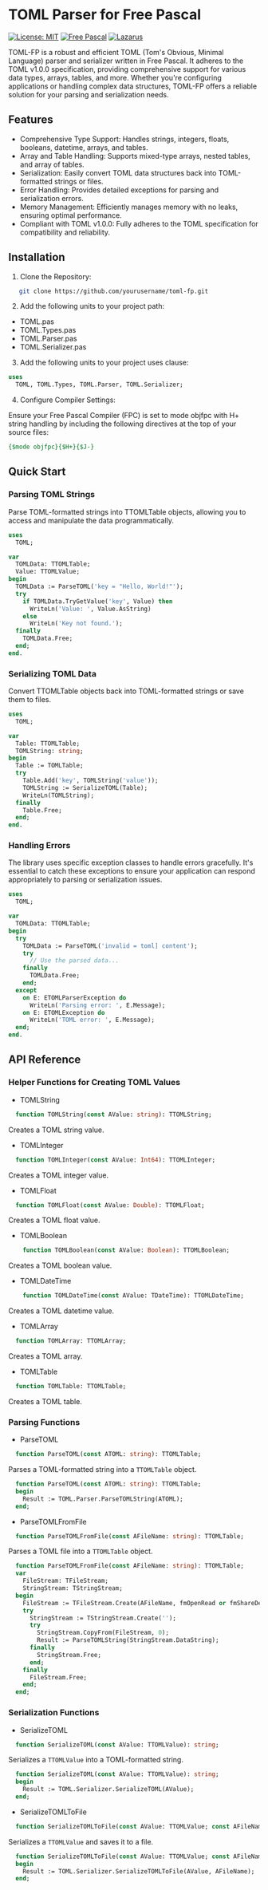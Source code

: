 # TOML Parser for Free Pascal

[![License: MIT](https://img.shields.io/badge/License-MIT-yellow.svg)](https://opensource.org/licenses/MIT)
[![Free Pascal](https://img.shields.io/badge/Free%20Pascal-3.2.2-blue.svg)](https://www.freepascal.org/)
[![Lazarus](https://img.shields.io/badge/Lazarus-3.6-orange.svg)](https://www.lazarus-ide.org/)

TOML-FP is a robust and efficient TOML (Tom's Obvious, Minimal Language) parser and serializer written in Free Pascal. It adheres to the TOML v1.0.0 specification, providing comprehensive support for various data types, arrays, tables, and more. Whether you're configuring applications or handling complex data structures, TOML-FP offers a reliable solution for your parsing and serialization needs.

## Features

- Comprehensive Type Support: Handles strings, integers, floats, booleans, datetime, arrays, and tables.
- Array and Table Handling: Supports mixed-type arrays, nested tables, and array of tables.
- Serialization: Easily convert TOML data structures back into TOML-formatted strings or files.
- Error Handling: Provides detailed exceptions for parsing and serialization errors.
- Memory Management: Efficiently manages memory with no leaks, ensuring optimal performance.
- Compliant with TOML v1.0.0: Fully adheres to the TOML specification for compatibility and reliability.

## Installation


1. Clone the Repository:

```bash
   git clone https://github.com/yourusername/toml-fp.git
```

2. Add the following units to your project path:
- TOML.pas
- TOML.Types.pas
- TOML.Parser.pas
- TOML.Serializer.pas

3. Add the following units to your project uses clause:

```pascal
uses
  TOML, TOML.Types, TOML.Parser, TOML.Serializer;
```

4. Configure Compiler Settings:

Ensure your Free Pascal Compiler (FPC) is set to mode objfpc with H+ string handling by including the following directives at the top of your source files:

```pascal
{$mode objfpc}{$H+}{$J-}
```

## Quick Start

### Parsing TOML Strings
Parse TOML-formatted strings into TTOMLTable objects, allowing you to access and manipulate the data programmatically.

```pascal
uses
  TOML;

var
  TOMLData: TTOMLTable;
  Value: TTOMLValue;
begin
  TOMLData := ParseTOML('key = "Hello, World!"');
  try
    if TOMLData.TryGetValue('key', Value) then
      WriteLn('Value: ', Value.AsString)
    else
      WriteLn('Key not found.');
  finally
    TOMLData.Free;
  end;
end.
``` 

### Serializing TOML Data
Convert TTOMLTable objects back into TOML-formatted strings or save them to files.

```pascal
uses
  TOML;

var
  Table: TTOMLTable;
  TOMLString: string;
begin
  Table := TOMLTable;
  try
    Table.Add('key', TOMLString('value'));
    TOMLString := SerializeTOML(Table);
    WriteLn(TOMLString);
  finally
    Table.Free;
  end;
end.
```

### Handling Errors
The library uses specific exception classes to handle errors gracefully. It's essential to catch these exceptions to ensure your application can respond appropriately to parsing or serialization issues.

```pascal
uses
  TOML;

var
  TOMLData: TTOMLTable;
begin
  try
    TOMLData := ParseTOML('invalid = toml] content');
    try
      // Use the parsed data...
    finally
      TOMLData.Free;
    end;
  except
    on E: ETOMLParserException do
      WriteLn('Parsing error: ', E.Message);
    on E: ETOMLException do
      WriteLn('TOML error: ', E.Message);
  end;
end.
``` 

## API Reference
### Helper Functions for Creating TOML Values
- TOMLString

```pascal
  function TOMLString(const AValue: string): TTOMLString;
```
Creates a TOML string value.

- TOMLInteger

```pascal
  function TOMLInteger(const AValue: Int64): TTOMLInteger;
```
Creates a TOML integer value.

- TOMLFloat

```pascal
  function TOMLFloat(const AValue: Double): TTOMLFloat;
```
Creates a TOML float value.

- TOMLBoolean 

```pascal
    function TOMLBoolean(const AValue: Boolean): TTOMLBoolean;
```
Creates a TOML boolean value.

- TOMLDateTime

```pascal
    function TOMLDateTime(const AValue: TDateTime): TTOMLDateTime;
```
Creates a TOML datetime value.

- TOMLArray 

```pascal
  function TOMLArray: TTOMLArray;
```
Creates a TOML array.

- TOMLTable

```pascal
  function TOMLTable: TTOMLTable;
```
Creates a TOML table.

### Parsing Functions
- ParseTOML

```pascal
  function ParseTOML(const ATOML: string): TTOMLTable;
```
Parses a TOML-formatted string into a `TTOMLTable` object.

```pascal
  function ParseTOML(const ATOML: string): TTOMLTable;
  begin
    Result := TOML.Parser.ParseTOMLString(ATOML);
  end;
```

- ParseTOMLFromFile

```pascal
  function ParseTOMLFromFile(const AFileName: string): TTOMLTable;
```
Parses a TOML file into a `TTOMLTable` object.

```pascal
  function ParseTOMLFromFile(const AFileName: string): TTOMLTable;
  var
    FileStream: TFileStream;
    StringStream: TStringStream;
  begin
    FileStream := TFileStream.Create(AFileName, fmOpenRead or fmShareDenyWrite);
    try
      StringStream := TStringStream.Create('');
      try
        StringStream.CopyFrom(FileStream, 0);
        Result := ParseTOMLString(StringStream.DataString);
      finally
        StringStream.Free;
      end;
    finally
      FileStream.Free;
    end;
  end;
```

### Serialization Functions
- SerializeTOML

```pascal
  function SerializeTOML(const AValue: TTOMLValue): string;
```
Serializes a `TTOMLValue` into a TOML-formatted string.

```pascal
  function SerializeTOML(const AValue: TTOMLValue): string;
  begin
    Result := TOML.Serializer.SerializeTOML(AValue);
  end;
```

- SerializeTOMLToFile

```pascal
  function SerializeTOMLToFile(const AValue: TTOMLValue; const AFileName: string): Boolean;
```
Serializes a `TTOMLValue` and saves it to a file.

```pascal
  function SerializeTOMLToFile(const AValue: TTOMLValue; const AFileName: string): Boolean;
  begin
    Result := TOML.Serializer.SerializeTOMLToFile(AValue, AFileName);
  end;
```



